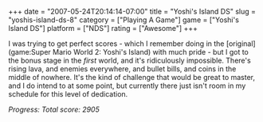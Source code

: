 +++
date = "2007-05-24T20:14:14-07:00"
title = "Yoshi's Island DS"
slug = "yoshis-island-ds-8"
category = ["Playing A Game"]
game = ["Yoshi's Island DS"]
platform = ["NDS"]
rating = ["Awesome"]
+++

I was trying to get perfect scores - which I remember doing in the [original](game:Super Mario World 2: Yoshi's Island) with much pride - but I got to the bonus stage in the <i>first</i> world, and it's ridiculously impossible.  There's rising lava, and enemies everywhere, and bullet bills, and coins in the middle of nowhere.  It's the kind of challenge that would be great to master, and I do intend to at some point, but currently there just isn't room in my schedule for this level of dedication.

<i>Progress: Total score: 2905</i>